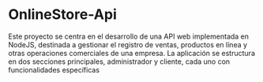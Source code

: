# OnlineStore-Api
Este proyecto se centra en el desarrollo de una API web implementada en NodeJS, destinada a gestionar el registro  de ventas, productos en línea y otras operaciones comerciales de una empresa. La aplicación se estructura en dos  secciones principales, administrador y cliente, cada uno con funcionalidades específicas
